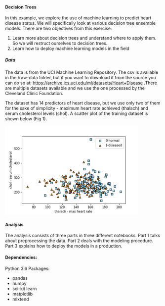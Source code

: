 #### Decision Trees

In this example, we explore the use of machine learning to predict heart disease status. We will specifically look at various decision tree ensemble models. There are two objectives from this exercise:

1. Learn more about decision trees and understand where to apply them. So we will restruct ourselves to decision trees.
2. Learn how to deploy machine learning models in the field


##### Data
The data is from the UCI Machine Learning Repository. The csv is available in the /raw-data folder, but if you want to download it from the source you can do so at: https://archive.ics.uci.edu/ml/datasets/Heart+Disease .There are multiple datasets available and we use the one processed by the Cleveland Clinic Foundation.

The dataset has 14 predictors of heart disease, but we use only two of them for the sake of simplicity - maximum heart rate achieved (thalach) and serum cholesterol levels (chol). A scatter plot of the training dataset is shown below (Fig 1).

![scatter](images/eda.png)

#### Analysis
The analysis consists of three parts in three different notebooks. Part 1 talks about preprocessing the data. Part 2 deals with the modeling procedure. Part 3 explains how to  deploy the models in a production.

#### Dependencies:
Python 3.6
Packages:
- pandas
- numpy
- sci-kit learn
- matplotlib
- mlxtend
